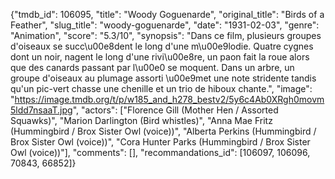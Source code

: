 {"tmdb_id": 106095, "title": "Woody Goguenarde", "original_title": "Birds of a Feather", "slug_title": "woody-goguenarde", "date": "1931-02-03", "genre": "Animation", "score": "5.3/10", "synopsis": "Dans ce film, plusieurs groupes d'oiseaux se succ\u00e8dent le long d'une m\u00e9lodie. Quatre cygnes dont un noir, nagent le long d'une rivi\u00e8re, un paon fait la roue alors que des canards passant par l\u00e0 se moquent. Dans un arbre, un groupe d'oiseaux au plumage assorti \u00e9met une note stridente tandis qu'un pic-vert chasse une chenille et un trio de hiboux chante.", "image": "https://image.tmdb.org/t/p/w185_and_h278_bestv2/5y6c4Ab0XRgh0movm5ldd7nsaaT.jpg", "actors": ["Florence Gill (Mother Hen / Assorted Squawks)", "Marion Darlington (Bird whistles)", "Anna Mae Fritz (Hummingbird / Brox Sister Owl (voice))", "Alberta Perkins (Hummingbird / Brox Sister Owl (voice))", "Cora Hunter Parks (Hummingbird / Brox Sister Owl (voice))"], "comments": [], "recommandations_id": [106097, 106096, 70843, 66852]}